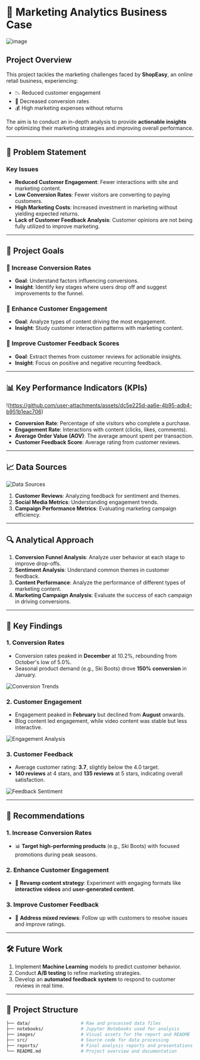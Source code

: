 # 🛒 Marketing Analytics Business Case

![image](https://github.com/user-attachments/assets/3439cc75-e7e8-4675-875c-ae1620788e6b)


## Project Overview

This project tackles the marketing challenges faced by **ShopEasy**, an online retail business, experiencing:
- 📉 Reduced customer engagement
- 🔻 Decreased conversion rates
- 💰 High marketing expenses without returns

The aim is to conduct an in-depth analysis to provide **actionable insights** for optimizing their marketing strategies and improving overall performance.

---

## 🚩 Problem Statement

### Key Issues
- **Reduced Customer Engagement**: Fewer interactions with site and marketing content.
- **Low Conversion Rates**: Fewer visitors are converting to paying customers.
- **High Marketing Costs**: Increased investment in marketing without yielding expected returns.
- **Lack of Customer Feedback Analysis**: Customer opinions are not being fully utilized to improve marketing.

---

## 🎯 Project Goals

### 🧠 **Increase Conversion Rates**
- **Goal**: Understand factors influencing conversions.
- **Insight**: Identify key stages where users drop off and suggest improvements to the funnel.

### 🎥 **Enhance Customer Engagement**
- **Goal**: Analyze types of content driving the most engagement.
- **Insight**: Study customer interaction patterns with marketing content.

### 💬 **Improve Customer Feedback Scores**
- **Goal**: Extract themes from customer reviews for actionable insights.
- **Insight**: Focus on positive and negative recurring feedback.

---

## 📊 Key Performance Indicators (KPIs)

!(https://github.com/user-attachments/assets/dc5e225d-aa6e-4b95-adb4-b951b1eac706)

- **Conversion Rate**: Percentage of site visitors who complete a purchase.
- **Engagement Rate**: Interactions with content (clicks, likes, comments).
- **Average Order Value (AOV)**: The average amount spent per transaction.
- **Customer Feedback Score**: Average rating from customer reviews.

---

## 📈 Data Sources

![Data Sources](path_to_image/data_sources.png)

1. **Customer Reviews**: Analyzing feedback for sentiment and themes.
2. **Social Media Metrics**: Understanding engagement trends.
3. **Campaign Performance Metrics**: Evaluating marketing campaign efficiency.

---

## 🔍 Analytical Approach

1. **Conversion Funnel Analysis**: Analyze user behavior at each stage to improve drop-offs.
2. **Sentiment Analysis**: Understand common themes in customer feedback.
3. **Content Performance**: Analyze the performance of different types of marketing content.
4. **Marketing Campaign Analysis**: Evaluate the success of each campaign in driving conversions.

---

## 📑 Key Findings

### 1. **Conversion Rates**
   - Conversion rates peaked in **December** at 10.2%, rebounding from October's low of 5.0%.
   - Seasonal product demand (e.g., Ski Boots) drove **150% conversion** in January.

   ![Conversion Trends](path_to_image/conversion_trends.png)

### 2. **Customer Engagement**
   - Engagement peaked in **February** but declined from **August** onwards.
   - Blog content led engagement, while video content was stable but less interactive.

   ![Engagement Analysis](path_to_image/engagement_analysis.png)

### 3. **Customer Feedback**
   - Average customer rating: **3.7**, slightly below the 4.0 target.
   - **140 reviews** at 4 stars, and **135 reviews** at 5 stars, indicating overall satisfaction.

   ![Feedback Sentiment](path_to_image/feedback_sentiment.png)

---

## 📝 Recommendations

### 1. **Increase Conversion Rates**
   - 📊 **Target high-performing products** (e.g., Ski Boots) with focused promotions during peak seasons.
   
### 2. **Enhance Customer Engagement**
   - 🔄 **Revamp content strategy**: Experiment with engaging formats like **interactive videos** and **user-generated content**.

### 3. **Improve Customer Feedback**
   - 📧 **Address mixed reviews**: Follow up with customers to resolve issues and improve ratings.

---

## 🛠️ Future Work

1. Implement **Machine Learning** models to predict customer behavior.
2. Conduct **A/B testing** to refine marketing strategies.
3. Develop an **automated feedback system** to respond to customer reviews in real time.

---

## 📂 Project Structure

```bash
├── data/                   # Raw and processed data files
├── notebooks/              # Jupyter Notebooks used for analysis
├── images/                 # Visual assets for the report and README
├── src/                    # Source code for data processing
├── reports/                # Final analysis reports and presentations
└── README.md               # Project overview and documentation
